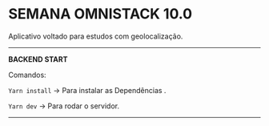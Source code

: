 #  SEMANA OMNISTACK 10.0 

Aplicativo voltado para estudos com geolocalização.


------------

**BACKEND START**

Comandos: 

`Yarn install` -> Para instalar as Dependências .

`Yarn dev` -> Para rodar o servidor.


------------
